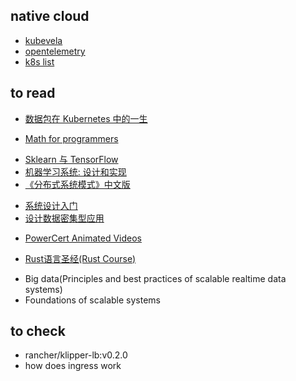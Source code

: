 ## native cloud
+ [kubevela](https://kubevela.io/zh/docs/)
+ [opentelemetry](https://opentelemetry.io/)
+ [k8s list](https://zhuanlan.zhihu.com/p/552448369)

## to read
<!-- k8s -->
+ [数据包在 Kubernetes 中的一生](https://blog.fleeto.us/post/life-of-a-packet-in-k8s-1/)

<!-- math -->
+ [Math for programmers](https://wangwei1237.github.io/shares/Math-for-Programmers.pdf)

<!-- ML -->
+ [Sklearn 与 TensorFlow](https://hands1ml.apachecn.org/#/docs/1)
+ [机器学习系统: 设计和实现](https://openmlsys.github.io/chapter_introduction/index.html#)
+ [《分布式系统模式》中文版](https://github.com/dreamhead/patterns-of-distributed-systems)

<!-- architect -->
+ [系统设计入门](https://github.com/donnemartin/system-design-primer/blob/master/README-zh-Hans.md)
+ [设计数据密集型应用](http://ddia.vonng.com/#/)

<!-- videos -->
+ [PowerCert Animated Videos](https://www.youtube.com/c/PowerCertAnimatedVideos)

<!-- rust -->
+ [Rust语言圣经(Rust Course)](https://course.rs/first-try/intro.html)


<!-- books -->
+ Big data(Principles and best practices of scalable realtime data systems)
+ Foundations of scalable systems

## to check

+ rancher/klipper-lb:v0.2.0
+ how does ingress work